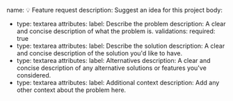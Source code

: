 name: 💡 Feature request
description: Suggest an idea for this project
body:
  - type: textarea
    attributes:
      label: Describe the problem
      description: A clear and concise description of what the problem is.
    validations:
      required: true
  - type: textarea
    attributes:
      label: Describe the solution
      description: A clear and concise description of the solution you'd like to have.
  - type: textarea
    attributes:
      label: Alternatives
      description: A clear and concise description of any alternative solutions or features you've considered.
  - type: textarea
    attributes:
      label: Additional context
      description: Add any other context about the problem here.
